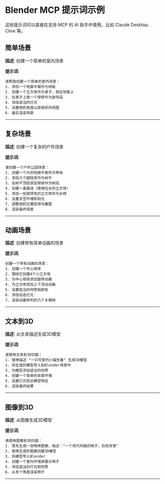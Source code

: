 # Blender MCP 提示词示例

这些提示词可以直接在支持 MCP 的 AI 助手中使用，比如 Claude Desktop、Cline 等。

## 简单场景

**描述**: 创建一个简单的室内场景

**提示词**:

```
请帮我创建一个简单的室内场景：
1. 添加一个地面平面作为地板
2. 创建一个立方体作为桌子，放在地面上
3. 在桌子上放一个球体作为装饰品
4. 添加适当的灯光
5. 设置相机角度以获得好的视图
6. 最后渲染场景
```

---

## 复杂场景

**描述**: 创建一个复杂的户外场景

**提示词**:

```
请创建一个户外公园场景：
1. 创建一个大的地面平面作为草地
2. 添加几个圆柱体作为树干
3. 在树干顶部添加球体作为树冠
4. 创建一条路径（使用拉长的立方体）
5. 添加一些装饰性的立方体作为长椅
6. 设置天空环境和阳光
7. 调整相机位置获得鸟瞰图
8. 渲染最终场景
```

---

## 动画场景

**描述**: 创建带有简单动画的场景

**提示词**:

```
创建一个带有动画的场景：
1. 创建一个中心球体
2. 围绕它创建4个小立方体
3. 为中心球体添加旋转动画
4. 为立方体添加上下浮动动画
5. 设置适当的材质和颜色
6. 添加动态灯光
7. 渲染动画序列的几个关键帧
```

---

## 文本到3D

**描述**: 从文本描述生成3D模型

**提示词**:

```
请使用文本到3D功能：
1. 使用描述 "一只可爱的小猫坐着" 生成3D模型
2. 将生成的模型导入到Blender场景中
3. 为模型添加适当的材质
4. 创建一个简单的背景环境
5. 设置灯光突出模型特征
6. 渲染最终结果
```

---

## 图像到3D

**描述**: 从图像生成3D模型

**提示词**:

```
请使用图像到3D功能：
1. 首先生成一张物体图像，描述："一个现代风格的椅子，白色背景"
2. 使用生成的图像创建3D模型
3. 将模型导入Blender
4. 创建一个室内环境来展示椅子
5. 添加适当的灯光和材质
6. 从多个角度渲染椅子
```

---

